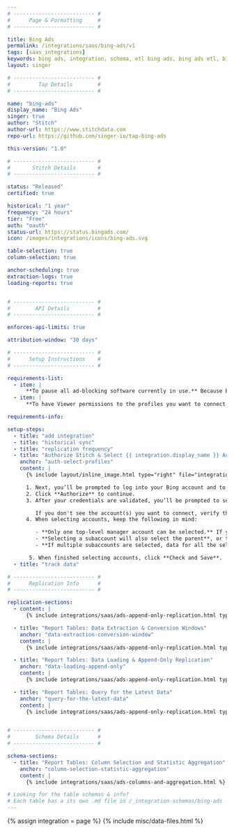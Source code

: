 ```yaml
---
# -------------------------- #
#      Page & Formatting     #
# -------------------------- #

title: Bing Ads
permalink: /integrations/saas/bing-ads/v1
tags: [saas_integrations]
keywords: bing ads, integration, schema, etl bing ads, bing ads etl, bing ads schema
layout: singer

# -------------------------- #
#         Tap Details        #
# -------------------------- #

name: "bing-ads"
display_name: "Bing Ads"
singer: true 
author: "Stitch"
author-url: https://www.stitchdata.com
repo-url: https://github.com/singer-io/tap-bing-ads

this-version: "1.0"

# -------------------------- #
#       Stitch Details       #
# -------------------------- #

status: "Released"
certified: true

historical: "1 year"
frequency: "24 hours"
tier: "Free"
auth: "oauth"
status-url: https://status.bingads.com/
icon: /images/integrations/icons/bing-ads.svg

table-selection: true
column-selection: true

anchor-scheduling: true
extraction-logs: true
loading-reports: true


# -------------------------- #
#        API Details         #
# -------------------------- #

enforces-api-limits: true

attribution-window: "30 days"

# -------------------------- #
#      Setup Instructions    #
# -------------------------- #

requirements-list:
  - item: |
      **To pause all ad-blocking software currently in use.** Because Bing Ads authentication uses pop ups, you may encounter issues if ad blockers aren't disabled during the setup.
  - item: |
      **To have Viewer permissions to the profiles you want to connect.** These read-only permissions will ensure Stitch can read data from the profiles you select for replication. [Read more about Bing Ads user permissions here](https://help.bingads.microsoft.com/#apex/3/en/52037/3/en-US/#ext:none).

requirements-info:

setup-steps:
  - title: "add integration"
  - title: "historical sync"
  - title: "replication frequency"
  - title: "Authorize Stitch & Select {{ integration.display_name }} Accounts"
    anchor: "auth-select-profiles"
    content: |
      {% include layout/inline_image.html type="right" file="integrations/bing-ads-select-accounts.png" alt="Selecting Bing Ads accounts." max-width="400px" %}

      1. Next, you’ll be prompted to log into your Bing account and to approve Stitch’s access to your {{ integration.display_name }} data.
      2. Click **Authorize** to continue.
      3. After your credentials are validated, you’ll be prompted to select the {{ integration.display_name }} account(s) you want to connect to Stitch.

         If you don't see the account(s) you want to connect, verify that you have completed the [setup requirements](#setup-requirements).
      4. When selecting accounts, keep the following in mind:

         - **Only one top-level manager account can be selected.** If you need to connect multiple top-level accounts, we recommend creating additional {{ integration.display_name }} integrations.
         - **Selecting a subaccount will also select the parent**, or top-level account. If you de-select the parent account, you will be unable to select any subaccounts.
         - **If multiple subaccounts are selected, data for all the selected subaccounts will map to the same table in your destination.** For example: If two subaccounts are selected and the `accounts` table is tracked, account data for both accounts will be replicated into the `accounts` table. This is applicable to every table selected in the next step.

       5. When finished selecting accounts, click **Check and Save**.
  - title: "track data"

# -------------------------- #
#      Replication Info      #
# -------------------------- #

replication-sections:
  - content: |
      {% include integrations/saas/ads-append-only-replication.html type="table-types" %}

  - title: "Report Tables: Data Extraction & Conversion Windows"
    anchor: "data-extraction-conversion-window"
    content: |
      {% include integrations/saas/ads-append-only-replication.html type="report-tables" %}

  - title: "Report Tables: Data Loading & Append-Only Replication"
    anchor: "data-loading-append-only"
    content: |
      {% include integrations/saas/ads-append-only-replication.html type="data-loading" %}

  - title: "Report Tables: Query for the Latest Data"
    anchor: "query-for-the-latest-data"
    content: |
      {% include integrations/saas/ads-append-only-replication.html type="append-only-query" %}


# -------------------------- #
#        Schema Details      #
# -------------------------- #

schema-sections:
  - title: "Report Tables: Column Selection and Statistic Aggregation"
    anchor: "column-selection-statistic-aggregation"
    content: |
      {% include integrations/saas/ads-columns-and-aggregation.html %}

# Looking for the table schemas & info?
# Each table has a its own .md file in /_integration-schemas/bing-ads
---
```

{% assign integration = page %}
{% include misc/data-files.html %}